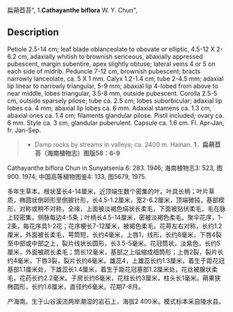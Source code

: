 扁蒴苣苔",
1.**Cathayanthe biflora** W. Y. Chun",

## Description
Petiole 2.5-14 cm; leaf blade oblanceolate to obovate or elliptic, 4.5-12 X 2-6.2 cm, adaxially whitish to brownish sericeous, abaxially appressed pubescent, margin subentire, apex slightly obtuse; lateral veins 4 or 5 on each side of midrib. Peduncle 7-12 cm, brownish pubescent; bracts narrowly lanceolate, ca. 5 X 1 mm. Calyx 1.2-1.4 cm; tube 2-4.5 mm; adaxial lip linear to narrowly triangular, 5-9 mm; abaxial lip 4-lobed from above to near middle, lobes triangular, 3.5-8 mm, outside pubescent. Corolla 2.5-5 cm, outside sparsely pilose; tube ca. 2.5 cm; lobes suborbicular; adaxial lip lobes ca. 4 mm; abaxial lip lobes ca. 6 mm. Adaxial stamens ca. 1.3 cm, abaxial ones ca. 1.4 cm; filaments glandular pilose. Pistil included; ovary ca. 6 mm. Style ca. 3 cm, glandular puberulent. Capsule ca. 1.6 cm. Fl. Apr-Jan, fr. Jan-Sep.

> * Damp rocks by streams in valleys; ca. 2400 m. Hainan.
**1．扁蒴苣苔（海南植物志）图版58：6-9**

Cathayanthe biflora Chun in Sunyatsenia 6: 283. 1946; 海南植物志3: 523, 图900. 1974; 中国高等植物图鉴4: 133, 图5679, 1975.

多年生草本。根状茎长4-14厘米，近顶端生数个密集的叶。叶具长柄；叶片草质，椭圆状倒卵形至倒披针形，长4.5-1.2厘米，宽2-6.2厘米，顶端微钝，基部楔形，对称或稍不对称，全缘，上面被淡褐色绢状长柔毛，下面被贴伏柔毛，毛在脉上较密集，侧脉每边4-5条；叶柄长4.5-14厘米，密被淡褐色柔毛。聚伞花序，1-2条，每花序具1-2花；花序梗长7-12厘米，被褐色柔毛。花萼左右对称，长约1.2厘米，外面被长柔毛，萼筒短，长约4毫米，上唇1，线形，长约8毫米，下唇4裂至中部或中部之上，裂片线状长圆形，长3.5-5毫米。花冠筒状，淡紫色，长约5厘米，外面被疏长柔毛；筒长12毫米，基部之上缢缩成细筒形；上唇2裂，裂片长约4毫米，下唇3裂，裂片长约6毫米。雄蕊4，上雄蕊长约1.3厘米，着生于距花冠基部1.1厘米处，下雄蕊长1.4厘米，着生于距花冠基部1.2厘米处，花丝被腺状柔毛，花药长约2.2毫米。子房长约6毫米，花柱长约3厘米，柱头长1毫米。蒴果狭椭圆形，长约1.6厘米，直径约6毫米。花期7-8月。

产海南。生于山谷溪流两岸潮湿的岩石上，海拔2 400米。模式标本采自陵水县。
